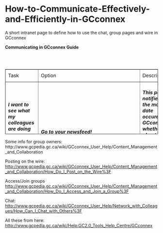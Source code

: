 # How-to-Communicate-Effectively-and-Efficiently-in-GCconnex
A short intranet page to define how to use the chat, group pages and wire in GCconnex
<p><strong>Communicating in GCconnex Guide</strong></p><table width="515" height="215" border="1">
<tr>        
<td height="41">Task</td>        
<td>Option</td>        
<td>Description</td>        
<td>Conditions</td> 
</tr>      
<tr>        
<td height="61"><h5>I want to see what my colleagues are doing or see what is happening on GCconnex!</a></h5></td>        
<td><h5><a href="https://gcconnex.gc.ca/newsfeed">Go to your newsfeed!</a></h5></td>        
<td><h5>This page notifies you of the most up to date occurences on GCconnex, whether it is about your colleagues, groups you are a part of or general updates being done to the system.</h5></td>        
<td><h5>You cannot add content from here.</h5></td>      
<tr><td><h5>I want to write a little something about what I'm currently doing.</a></h5></td>        
<td><h5><a href="https://gcconnex.gc.ca/thewire/all">Go to The Wire!</h5></td>        
<td><h5>This page is considered a "microblogging" area, where you can write about yourself and what you are currently doing.  Don't forget - others can comment!</h5></td>        
<td><h5>There is a 140 character limit and colleagues can comment; so try not to be too controversial!</h5></td>      
<tr><td><h5>I want to collaborate with others on either a project, program or just share ideas!</a></h5></td>        
<td><h5><a href="https://gcconnex.gc.ca/groups">Go to Groups!</a></h5></td>        
<td><h5>You can share your ideas, documents, or projects with a very specific group of people or share with the whole GCconnex community!</h5></td>        
<td><h5>You need your colleague to be registered with GCconnex for them to connect to your group.</h5></td>
<td><h5>I want to write a regular update to my followers and colleagues about what I'm doing or interested in!<a></h5></td> 
<td><h5>a href="https://gcconnex.gc.ca/blog/all">Go to your Blog!</h5></td> 
<td><h5>Express yourself through GCconnex's Blog option, which allows you to write lengthy content about what you're interested in or what you're doing.  Remember: your colleagues can comment!</h5></td> 
<td><h5>Others can comment on your posts, so try not to be too controversial!</h5></td>      
<tr> 
<td><h5>I want to get colleagues' opinion(s) on something!</a></h5></td> 
<td><h5>a href="https://gcconnex.gc.ca/polls">Go to Polls by clicking on the More tab!</a></h5></td> 
<td><h5>This area allows you to create or participate in polls or surveys.  This is a great tool when a group decision needs to be made!</h5></td> 
<td><h5>Your colleagues need to be registered on GCconnex.</h5></td>      
<tr> 
<td><h5>I want to chat instantly with colleagues that are currently online.</h5></td> 
<td><h5>There is a chat option at the bottom, right hand corner of your GCconnex screen!</h5></td> 
<td><h5>This option allows you to chat "live" with your colleagues whom are already on GCconnex, remember if a decision is made - you may want to save the conversation by copying and pasting it into a word document.</h5></td>
</table>
Some info for group owners:
http://www.gcpedia.gc.ca/wiki/GCconnex_User_Help/Content_Management_and_Collaboration

Posting on the wire:
http://www.gcpedia.gc.ca/wiki/GCconnex_User_Help/Content_Management_and_Collaboration/How_Do_I_Post_on_the_Wire%3F

Access/Join groups
http://www.gcpedia.gc.ca/wiki/GCconnex_User_Help/Content_Management_and_Collaboration/How_Do_I_Access_and_Join_a_Group%3F

Chat:
http://www.gcpedia.gc.ca/wiki/GCconnex_User_Help/Network_with_Colleagues/How_Can_I_Chat_with_Others%3F

All these from here: http://www.gcpedia.gc.ca/wiki/Help:GC2.0_Tools_Help_Centre/GCconnex

